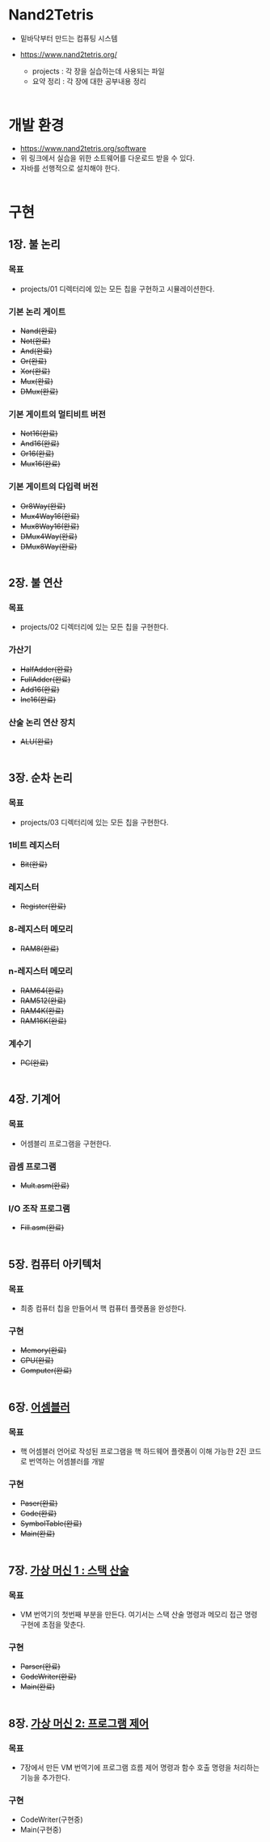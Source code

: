 # Nand2Tetris
- 밑바닥부터 만드는 컴퓨팅 시스템 
- https://www.nand2tetris.org/
  
  - projects : 각 장을 실습하는데 사용되는 파일
  - 요약 정리 : 각 장에 대한 공부내용 정리
</br></br>

# 개발 환경
  - https://www.nand2tetris.org/software
  - 위 링크에서 실습을 위한 소트웨어를 다운로드 받을 수 있다.
  - 자바를 선행적으로 설치해야 한다.
</br></br>

# 구현
## 1장. 불 논리
### 목표
- projects/01 디렉터리에 있는 모든 칩을 구현하고 시뮬레이션한다.

### 기본 논리 게이트
- ~~Nand(완료)~~
- ~~Not(완료)~~
- ~~And(완료)~~
- ~~Or(완료)~~
- ~~Xor(완료)~~
- ~~Mux(완료)~~
- ~~DMux(완료)~~

### 기본 게이트의 멀티비트 버전
- ~~Not16(완료)~~
- ~~And16(완료)~~
- ~~Or16(완료)~~
- ~~Mux16(완료)~~

### 기본 게이트의 다입력 버전
- ~~Or8Way(완료)~~
- ~~Mux4Way16(완료)~~
- ~~Mux8Way16(완료)~~
- ~~DMux4Way(완료)~~
- ~~DMux8Way(완료)~~
</br></br>

## 2장. 불 연산
### 목표
- projects/02 디렉터리에 있는 모든 칩을 구현한다.

### 가산기
- ~~HalfAdder(완료)~~
- ~~FullAdder(완료)~~
- ~~Add16(완료)~~
- ~~Inc16(완료)~~

### 산술 논리 연산 장치
- ~~ALU(완료)~~
</br></br>

## 3장. 순차 논리
### 목표
- projects/03 디렉터리에 있는 모든 칩을 구현한다.

### 1비트 레지스터
- ~~Bit(완료)~~

### 레지스터
- ~~Register(완료)~~

### 8-레지스터 메모리
- ~~RAM8(완료)~~

### n-레지스터 메모리
- ~~RAM64(완료)~~
- ~~RAM512(완료)~~
- ~~RAM4K(완료)~~
- ~~RAM16K(완료)~~

### 계수기
- ~~PC(완료)~~
</br></br>

## 4장. 기계어
### 목표
- 어셈블리 프로그램을 구현한다.

### 곱셈 프로그램
- ~~Mult.asm(완료)~~

### I/O 조작 프로그램
- ~~Fill.asm(완료)~~
</br></br>

## 5장. 컴퓨터 아키텍처
### 목표
- 최종 컴퓨터 칩을 만들어서 핵 컴퓨터 플랫폼을 완성한다.

### 구현
- ~~Memory(완료)~~
- ~~CPU(완료)~~
- ~~Computer(완료)~~
</br></br>

## 6장. [어셈블러](https://github.com/eeminsu/HackAssembler)
### 목표
- 핵 어셈블러 언어로 작성된 프로그램을 핵 하드웨어 플랫폼이 이해 가능한 2진 코드로 번역하는 어셈블러를 개발

### 구현
- ~~Paser(완료)~~
- ~~Code(완료)~~
- ~~SymbolTable(완료)~~
- ~~Main(완료)~~
</br></br>

## 7장. [가상 머신 1 : 스택 산술](https://github.com/eeminsu/VMtranslator)
### 목표
- VM 번역기의 첫번째 부분을 만든다. 여기서는 스택 산술 명령과 메모리 접근 명령 구현에 초점을 맞춘다.

### 구현
- ~~Parser(완료)~~
- ~~CodeWriter(완료)~~
- ~~Main(완료)~~
</br></br>

## 8장. [가상 머신 2: 프로그램 제어](https://github.com/eeminsu/VMtranslator)
### 목표
- 7장에서 만든 VM 번역기에 프로그램 흐름 제어 명령과 함수 호출 명령을 처리하는 기능을 추가한다.

### 구현
- CodeWriter(구현중)
- Main(구현중)